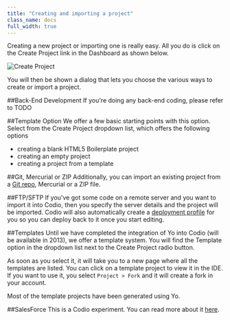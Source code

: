 ```yaml
---
title: "Creating and importing a project"
class_name: docs
full_width: true
---
```


Creating a new project or importing one is really easy. All you do is click on the Create Project link in the Dashboard as shown below.

![Create Project](docs/console-create.png)

You will then be shown a dialog that lets you choose the various ways to create or import a project.

##Back-End Development
If you're doing any back-end coding, please refer to TODO

##Template Option
We offer a few basic starting points with this option. Select from the Create Project dropdown list, which offers the following options

- creating a blank HTML5 Boilerplate project
- creating an empty project
- creating a project from a template


##Git, Mercurial or ZIP
Additionally, you can import an existing project from a [Git repo](/docs/git-viewing), Mercurial or a ZIP file.

##FTP/SFTP
If you've got some code on a remote server and you want to import it into Codio, then you specify the server details and the project will be imported. Codio will also automatically create a [deployment profile](/docs/deployment) for you so you can deploy back to it once you start editing.

##Templates
Until we have completed the integration of Yo into Codio (will be available in 2013), we offer a template system. You will find the Template option in the dropdown list next to the Create Project radio button.

As soon as you select it, it will take you to a new page where all the templates are listed. You can click on a template project to view it in the IDE. If you want to use it, you select `Project > Fork` and it will create a fork in your account.

Most of the template projects have been generated using Yo.

##SalesForce
This is a Codio experiment. You can read more about it [here](/docs/salesforce).